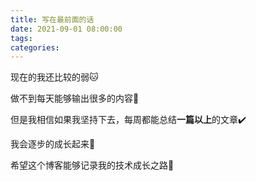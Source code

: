 ```yaml
---
title: 写在最前面的话
date: 2021-09-01 08:00:00
tags:  
categories:
---
```


现在的我还比较的弱:cat:

做不到每天能够输出很多的内容:notebook:

但是我相信如果我坚持下去，每周都能总结**一篇以上**的文章:heavy_check_mark:

我会逐步的成长起来:muscle:

希望这个博客能够记录我的技术成长之路:1st_place_medal: